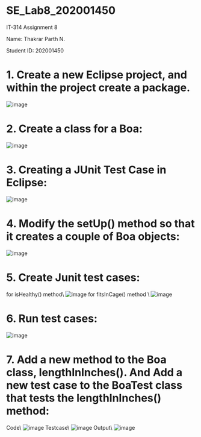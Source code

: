 # SE_Lab8_202001450

IT-314 Assignment 8


Name: Thakrar Parth N.

Student ID: 202001450

# 1. Create a new Eclipse project, and within the project create a package.
![image](https://user-images.githubusercontent.com/75667552/233600053-2a9ab870-f3cc-4e0f-b106-b99863d17508.png)
# 2. Create a class for a Boa:
![image](https://user-images.githubusercontent.com/75667552/233600295-74fb35b0-638a-424b-b649-40674ac66f58.png)
# 3. Creating a JUnit Test Case in Eclipse:
![image](https://user-images.githubusercontent.com/75667552/233601045-71d0ff42-e684-498b-8011-fe6e30be0415.png)
# 4. Modify the setUp() method so that it creates a couple of Boa objects:
![image](https://user-images.githubusercontent.com/75667552/233601281-c002c665-f84a-4c27-9b79-fc39c22a7c3f.png)
# 5. Create Junit test cases:
for isHealthy() method\\
![image](https://user-images.githubusercontent.com/75667552/233601462-4a03951f-2a10-4a87-a0a7-94643c6a5aaf.png)
for fitsInCage() method \\
![image](https://user-images.githubusercontent.com/75667552/233601570-4f052f18-a3b3-4d27-89ff-d3b2d5cbcf36.png)
# 6. Run test cases:
![image](https://user-images.githubusercontent.com/75667552/233601707-9e79459e-bc78-4f26-8180-0255f0df13bc.png)
# 7. Add a new method to the Boa class, lengthInInches(). And Add a new test case to the BoaTest class that tests the lengthInInches() method:
Code\\
![image](https://user-images.githubusercontent.com/75667552/233601957-2c20ed17-7560-425e-8322-c332f54990d3.png)
Testcase\\
![image](https://user-images.githubusercontent.com/75667552/233602018-f68ca125-06f0-4eb0-a1e2-39be4994ccd3.png)
Output\\
![image](https://user-images.githubusercontent.com/75667552/233602094-8b2cf199-3900-4a87-a27f-3e9edec0f066.png)

